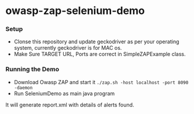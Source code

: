 # owasp-zap-selenium-demo
### Setup
- Clonse this repository and update geckodriver as per your operating system, currently geckodriver is for MAC os.
- Make Sure TARGET URL, Ports are correct in SimpleZAPExample class.
### Running the Demo 
- Download Owasp ZAP and start it
  ``` ./zap.sh -host localhost -port 8090 -daemon ```
- Run SeleniumDemo as main java program

It will generate report.xml with details of alerts found.
